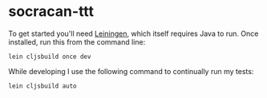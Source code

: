 # socracan-ttt

To get started you'll need [Leiningen](https://leiningen.org/), which itself requires Java to run. Once installed, run this from the command line:

    lein cljsbuild once dev

While developing I use the following command to continually run my tests:

    lein cljsbuild auto
